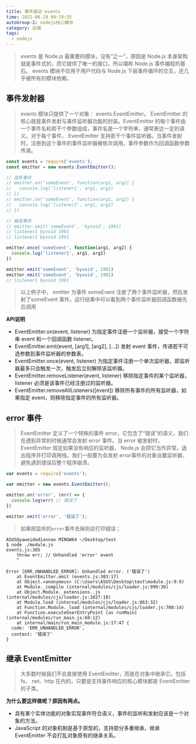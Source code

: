 ```yaml
---
title: 事件驱动 events
time: 2021-06-19 00:19:35
autoGroup-2: nodejs核心模块
category: 后端
tags: 
  - nodejs
---
```


> events 是 Node.js 最重要的模块，没有“之一”，原因是 Node.js 本身架构就是事件式的，而它提供了唯一的接口，所以堪称 Node.js 事件编程的基石。 events 模块不仅用于用户代码与 Node.js 下层事件循环的交互，还几乎被所有的模块依赖。  

## 事件发射器  

> events 模块只提供了一个对象： events.EventEmitter。 EventEmitter 的核心就是事件发射与事件监听器功能的封装。EventEmitter 的每个事件由一个事件名和若干个参数组成，事件名是一个字符串，通常表达一定的语义。对于每个事件， EventEmitter 支持若干个事件监听器。当事件发射时，注册到这个事件的事件监听器被依次调用，事件参数作为回调函数参数传递。  

```javascript
const events = require('events');
const emitter = new events.EventEmitter();

// 监听事件
// emitter.on('someEvent', function(arg1, arg2) {
//   console.log('listener1', arg1, arg2)
// })
// emitter.on('someEvent', function(arg1, arg2) {
//   console.log('listener2', arg1, arg2)
// })

// 触发事件
// emitter.emit('someEvent', 'byvoid', 1991)
// listener1 byvoid 1991
// listener2 byvoid 1991

emitter.once('someEvent', function(arg1, arg2) {
  console.log('listener1', arg1, arg2)
})

emitter.emit('someEvent', 'byvoid', 1991)
emitter.emit('someEvent', 'byvoid', 1991)
// listener1 byvoid 1991
```

> 以上例子中， emitter 为事件 someEvent 注册了两个事件监听器，然后发射了someEvent 事件。运行结果中可以看到两个事件监听器回调函数被先后调用  

**API说明**

- EventEmitter.on(event, listener) 为指定事件注册一个监听器，接受一个字符串 event 和一个回调函数 listener。  
- EventEmitter.emit(event, [arg1], [arg2], [...]) 发射 event 事件，传递若干可选参数到事件监听器的参数表。  
- EventEmitter.once(event, listener) 为指定事件注册一个单次监听器，即监听器最多只会触发一次，触发后立刻解除该监听器。  
- EventEmitter.removeListener(event, listener) 移除指定事件的某个监听器， listener 必须是该事件已经注册过的监听器。  
- EventEmitter.removeAllListeners([event]) 移除所有事件的所有监听器，如果指定 event，则移除指定事件的所有监听器。  

## error 事件

> EventEmitter 定义了一个特殊的事件 error，它包含了“错误”的语义，我们在遇到异常的时候通常会发射 error 事件。当 error 被发射时， EventEmitter 规定如果没有响应的监听器， Node.js 会把它当作异常，退出程序并打印调用栈。我们一般要为会发射 error事件的对象设置监听器，避免遇到错误后整个程序崩溃。  

```javascript
var events = require('events');

var emitter = new events.EventEmitter();

emitter.on('error', (err) => {
  console.log(err) // 错误了
})

emitter.emit('error', '错误了');
```

> 如果把监听的`error`事件去掉则会打印错误；

```shell
ASUS@yaweidediannao MINGW64 ~/Desktop/test
$ node ./module.js 
events.js:305
    throw err; // Unhandled 'error' event
    ^

Error [ERR_UNHANDLED_ERROR]: Unhandled error. ('错误了')
    at EventEmitter.emit (events.js:303:17)
    at Object.<anonymous> (C:\Users\ASUS\Desktop\test\module.js:9:9)
    at Module._compile (internal/modules/cjs/loader.js:999:30)
    at Object.Module._extensions..js (internal/modules/cjs/loader.js:1027:10)
    at Module.load (internal/modules/cjs/loader.js:863:32)
    at Function.Module._load (internal/modules/cjs/loader.js:708:14)
    at Function.executeUserEntryPoint [as runMain] (internal/modules/run_main.js:60:12)
    at internal/main/run_main_module.js:17:47 {
  code: 'ERR_UNHANDLED_ERROR',
  context: '错误了'
}
```

## 继承 EventEmitter  

> 大多数时候我们不会直接使用 EventEmitter，而是在对象中继承它。包括 fs、 net、http 在内的，只要是支持事件响应的核心模块都是 EventEmitter 的子类。  

**为什么要这样做呢？原因有两点。**  

- 具有某个实体功能的对象实现事件符合语义，事件的监听和发射应该是一个对象的方法。  
- JavaScript 的对象机制是基于原型的，支持部分多重继承，继承 EventEmitter 不会打乱对象原有的继承关系。  

